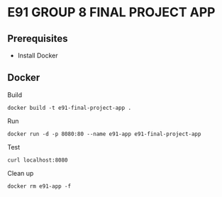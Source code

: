 # E91 GROUP 8 FINAL PROJECT APP

## Prerequisites

* Install Docker

## Docker

Build

```
docker build -t e91-final-project-app .
```

Run 

```
docker run -d -p 8080:80 --name e91-app e91-final-project-app
```

Test
```
curl localhost:8080
```

Clean up

```
docker rm e91-app -f
```